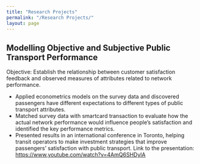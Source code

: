 ```yaml
---
title: "Research Projects"
permalink: "/Research Projects/"
layout: page
---
```


## Modelling Objective and Subjective Public Transport Performance

Objective: Establish the relationship between customer satisfaction feedback and observed measures of attributes related to network performance.

 - Applied econometrics models on the survey data and discovered passengers have different expectations to different types of public transport attributes.
 - Matched survey data with smartcard transaction to evaluate how the actual network performance would influence people’s satisfaction and identified the key performance metrics.
 - Presented results in an international conference in Toronto, helping transit operators to make investment strategies that improve passengers’ satisfaction with public transport. Link to the presentation: https://www.youtube.com/watch?v=4AmQ6SHDylA
